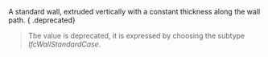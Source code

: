 A standard wall, extruded vertically with a constant thickness along the wall path. 
{ .deprecated}
> The value is deprecated, it is expressed by choosing the subtype _IfcWallStandardCase_.